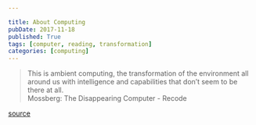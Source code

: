 ```yaml
---

title: About Computing
pubDate: 2017-11-18
published: True
tags: [computer, reading, transformation]
categories: [computing]
---
```


> This is ambient computing, the transformation of the environment all around us with intelligence and capabilities that don’t seem to be there at all.  
> Mossberg: The Disappearing Computer - Recode

[source](https://www.recode.net/2017/5/25/15689094/mossberg-final-column)
